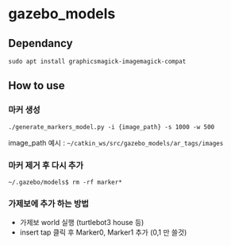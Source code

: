 gazebo_models
==============


Dependancy
---
```
sudo apt install graphicsmagick-imagemagick-compat
```


How to use
----------
### 마커 생성 
```
./generate_markers_model.py -i {image_path} -s 1000 -w 500
```
image_path 예시 : ```~/catkin_ws/src/gazebo_models/ar_tags/images```

### 마커 제거 후 다시 추가 
```
~/.gazebo/models$ rm -rf marker*
```

### 가제보에 추가 하는 방법
- 가제보 world 실행 (turtlebot3 house 등)
- insert tap 클릭 후 Marker0, Marker1 추가 (0,1 만 쓸것)

